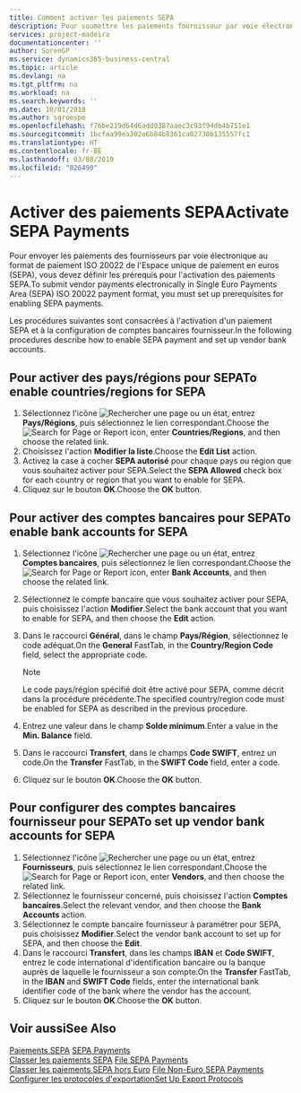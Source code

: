 ```yaml
---
title: Comment activer les paiements SEPA
description: Pour soumettre les paiements fournisseur par voie électronique au format de paiement Single Euro Payments Area (SEPA) ISO 20022, vous devez configurer des conditions préalables pour l'activation des paiements SEPA.
services: project-madeira
documentationcenter: ''
author: SorenGP
ms.service: dynamics365-business-central
ms.topic: article
ms.devlang: na
ms.tgt_pltfrm: na
ms.workload: na
ms.search.keywords: ''
ms.date: 10/01/2018
ms.author: sgroespe
ms.openlocfilehash: f76be219d64d6add0387aaec3c93f94db4b751e1
ms.sourcegitcommit: 1bcfaa99ea302e6b84b8361ca02730b135557fc1
ms.translationtype: HT
ms.contentlocale: fr-BE
ms.lasthandoff: 03/08/2019
ms.locfileid: "826490"
---
```

# <a name="activate-sepa-payments"></a><span data-ttu-id="af2d3-103">Activer des paiements SEPA</span><span class="sxs-lookup"><span data-stu-id="af2d3-103">Activate SEPA Payments</span></span>
<span data-ttu-id="af2d3-104">Pour envoyer les paiements des fournisseurs par voie électronique au format de paiement ISO 20022 de l'Espace unique de paiement en euros (SEPA), vous devez définir les prérequis pour l'activation des paiements SEPA.</span><span class="sxs-lookup"><span data-stu-id="af2d3-104">To submit vendor payments electronically in Single Euro Payments Area (SEPA) ISO 20022 payment format, you must set up prerequisites for enabling SEPA payments.</span></span>  

<span data-ttu-id="af2d3-105">Les procédures suivantes sont consacrées à l'activation d'un paiement SEPA et à la configuration de comptes bancaires fournisseur.</span><span class="sxs-lookup"><span data-stu-id="af2d3-105">In the following procedures describe how to enable SEPA payment and set up vendor bank accounts.</span></span>  

## <a name="to-enable-countriesregions-for-sepa"></a><span data-ttu-id="af2d3-106">Pour activer des pays/régions pour SEPA</span><span class="sxs-lookup"><span data-stu-id="af2d3-106">To enable countries/regions for SEPA</span></span>  

1.  <span data-ttu-id="af2d3-107">Sélectionnez l'icône ![Rechercher une page ou un état](../../media/ui-search/search_small.png "icône Rechercher une page ou un état"), entrez **Pays/Régions**, puis sélectionnez le lien correspondant.</span><span class="sxs-lookup"><span data-stu-id="af2d3-107">Choose the ![Search for Page or Report](../../media/ui-search/search_small.png "Search for Page or Report icon") icon, enter **Countries/Regions**, and then choose the related link.</span></span>  
2.  <span data-ttu-id="af2d3-108">Choisissez l'action **Modifier la liste**.</span><span class="sxs-lookup"><span data-stu-id="af2d3-108">Choose the **Edit List** action.</span></span>  
3.  <span data-ttu-id="af2d3-109">Activez la case à cocher **SEPA autorisé** pour chaque pays ou région que vous souhaitez activer pour SEPA.</span><span class="sxs-lookup"><span data-stu-id="af2d3-109">Select the **SEPA Allowed** check box for each country or region that you want to enable for SEPA.</span></span>  
4.  <span data-ttu-id="af2d3-110">Cliquez sur le bouton **OK**.</span><span class="sxs-lookup"><span data-stu-id="af2d3-110">Choose the **OK** button.</span></span>  

## <a name="to-enable-bank-accounts-for-sepa"></a><span data-ttu-id="af2d3-111">Pour activer des comptes bancaires pour SEPA</span><span class="sxs-lookup"><span data-stu-id="af2d3-111">To enable bank accounts for SEPA</span></span>  

1.  <span data-ttu-id="af2d3-112">Sélectionnez l'icône ![Rechercher une page ou un état](../../media/ui-search/search_small.png "icône Rechercher une page ou un état"), entrez **Comptes bancaires**, puis sélectionnez le lien correspondant.</span><span class="sxs-lookup"><span data-stu-id="af2d3-112">Choose the ![Search for Page or Report](../../media/ui-search/search_small.png "Search for Page or Report icon") icon, enter **Bank Accounts**, and then choose the related link.</span></span>  
2.  <span data-ttu-id="af2d3-113">Sélectionnez le compte bancaire que vous souhaitez activer pour SEPA, puis choisissez l'action **Modifier**.</span><span class="sxs-lookup"><span data-stu-id="af2d3-113">Select the bank account that you want to enable for SEPA, and then choose the **Edit** action.</span></span>  
3.  <span data-ttu-id="af2d3-114">Dans le raccourci **Général**, dans le champ **Pays/Région**, sélectionnez le code adéquat.</span><span class="sxs-lookup"><span data-stu-id="af2d3-114">On the **General** FastTab, in the **Country/Region Code** field, select the appropriate code.</span></span>  

    > [!NOTE]  
    >  <span data-ttu-id="af2d3-115">Le code pays/région spécifié doit être activé pour SEPA, comme décrit dans la procédure précédente.</span><span class="sxs-lookup"><span data-stu-id="af2d3-115">The specified country/region code must be enabled for SEPA as described in the previous procedure.</span></span>  

4.  <span data-ttu-id="af2d3-116">Entrez une valeur dans le champ **Solde minimum**.</span><span class="sxs-lookup"><span data-stu-id="af2d3-116">Enter a value in the **Min. Balance** field.</span></span>  
5.  <span data-ttu-id="af2d3-117">Dans le raccourci **Transfert**, dans le champs **Code SWIFT**, entrez un code.</span><span class="sxs-lookup"><span data-stu-id="af2d3-117">On the **Transfer** FastTab, in the **SWIFT Code** field, enter a code.</span></span>  
6.  <span data-ttu-id="af2d3-118">Cliquez sur le bouton **OK**.</span><span class="sxs-lookup"><span data-stu-id="af2d3-118">Choose the **OK** button.</span></span>  

## <a name="to-set-up-vendor-bank-accounts-for-sepa"></a><span data-ttu-id="af2d3-119">Pour configurer des comptes bancaires fournisseur pour SEPA</span><span class="sxs-lookup"><span data-stu-id="af2d3-119">To set up vendor bank accounts for SEPA</span></span>  

1.  <span data-ttu-id="af2d3-120">Sélectionnez l'icône ![Rechercher une page ou un état](../../media/ui-search/search_small.png "icône Rechercher une page ou un état"), entrez **Fournisseurs**, puis sélectionnez le lien correspondant.</span><span class="sxs-lookup"><span data-stu-id="af2d3-120">Choose the ![Search for Page or Report](../../media/ui-search/search_small.png "Search for Page or Report icon") icon, enter **Vendors**, and then choose the related link.</span></span>  
2.  <span data-ttu-id="af2d3-121">Sélectionnez le fournisseur concerné, puis choisissez l'action **Comptes bancaires**.</span><span class="sxs-lookup"><span data-stu-id="af2d3-121">Select the relevant vendor, and then choose the **Bank Accounts** action.</span></span>  
3.  <span data-ttu-id="af2d3-122">Sélectionnez le compte bancaire fournisseur à paramétrer pour SEPA, puis choisissez **Modifier**.</span><span class="sxs-lookup"><span data-stu-id="af2d3-122">Select the vendor bank account to set up for SEPA, and then choose the **Edit**.</span></span>  
4.  <span data-ttu-id="af2d3-123">Dans le raccourci **Transfert**, dans les champs **IBAN** et **Code SWIFT**, entrez le code international d'identification bancaire ou la banque auprès de laquelle le fournisseur a son compte.</span><span class="sxs-lookup"><span data-stu-id="af2d3-123">On the **Transfer** FastTab, in the **IBAN** and **SWIFT Code** fields, enter the international bank identifier code of the bank where the vendor has the account.</span></span>  
5.  <span data-ttu-id="af2d3-124">Cliquez sur le bouton **OK**.</span><span class="sxs-lookup"><span data-stu-id="af2d3-124">Choose the **OK** button.</span></span>  

## <a name="see-also"></a><span data-ttu-id="af2d3-125">Voir aussi</span><span class="sxs-lookup"><span data-stu-id="af2d3-125">See Also</span></span>  
 <span data-ttu-id="af2d3-126">[Paiements SEPA](sepa-payments.md) </span><span class="sxs-lookup"><span data-stu-id="af2d3-126">[SEPA Payments](sepa-payments.md) </span></span>  
 <span data-ttu-id="af2d3-127">[Classer les paiements SEPA](how-to-file-sepa-payments.md) </span><span class="sxs-lookup"><span data-stu-id="af2d3-127">[File SEPA Payments](how-to-file-sepa-payments.md) </span></span>  
 <span data-ttu-id="af2d3-128">[Classer les paiements SEPA hors Euro](how-to-file-non-euro-sepa-payments.md) </span><span class="sxs-lookup"><span data-stu-id="af2d3-128">[File Non-Euro SEPA Payments](how-to-file-non-euro-sepa-payments.md) </span></span>  
 [<span data-ttu-id="af2d3-129">Configurer les protocoles d'exportation</span><span class="sxs-lookup"><span data-stu-id="af2d3-129">Set Up Export Protocols</span></span>](how-to-set-up-export-protocols.md)
